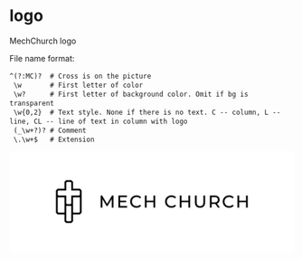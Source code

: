 # logo
MechChurch logo 

File name format:
```
^(?:MC)?  # Cross is on the picture
 \w       # First letter of color
 \w?      # First letter of background color. Omit if bg is transparent
 \w{0,2}  # Text style. None if there is no text. C -- column, L -- line, CL -- line of text in column with logo
 (_\w+?)? # Comment
 \.\w+$   # Extension
 ```

![logo](png/MCBL.png)
